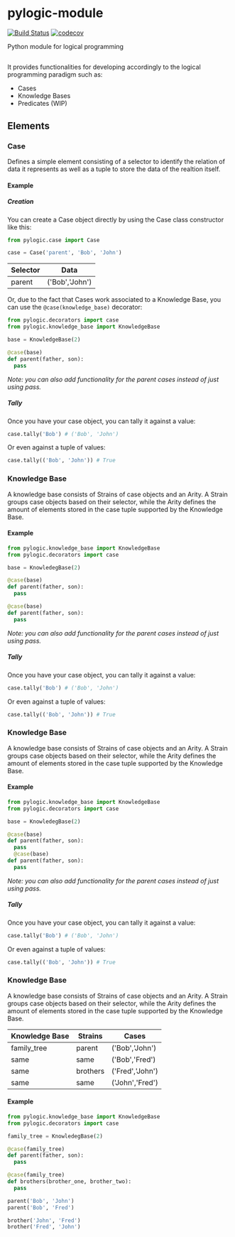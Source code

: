 # pylogic-module
[![Build Status](https://www.travis-ci.org/fran-bravo/pylogic-module.svg?branch=master)](https://www.travis-ci.org/fran-bravo/pylogic-module)
[![codecov](https://codecov.io/gh/fran-bravo/pylogic-module/branch/master/graph/badge.svg)](https://codecov.io/gh/fran-bravo/pylogic-module)

Python module for logical programming

## 

It provides functionalities for developing accordingly to the logical programming paradigm such as:
  * Cases
  * Knowledge Bases
  * Predicates (WIP)
  
## Elements

### Case

Defines a simple element consisting of a selector to identify the relation of data it represents as well as a tuple to store the data of the realtion itself.

#### Example

##### Creation

You can create a Case object directly by using the Case class constructor like this:

```python
from pylogic.case import Case

case = Case('parent', 'Bob', 'John')
```

Selector|Data
--------|--------
  parent|('Bob','John')

Or, due to the fact that Cases work associated to a Knowledge Base, you can use the `@case(knowledge_base)` decorator:

```python
from pylogic.decorators import case
from pylogic.knowledge_base import KnowledgeBase

base = KnowledgeBase(2)

@case(base)
def parent(father, son):
  pass
```

_Note: you can also add functionality for the parent cases instead of just using pass._

##### Tally

Once you have your case object, you can tally it against a value:

```python
case.tally('Bob') # ('Bob', 'John')
```

Or even against a tuple of values:

```python
case.tally(('Bob', 'John')) # True
```

### Knowledge Base

A knowledge base consists of Strains of case objects and an Arity. A Strain groups case objects based on their selector, while the Arity defines the amount of elements stored in the case tuple supported by the Knowledge Base.

#### Example

```python
from pylogic.knowledge_base import KnowledgeBase
from pylogic.decorators import case

base = KnowledegBase(2)

@case(base)
def parent(father, son):
  pass

@case(base)
def parent(father, son):
  pass
```

_Note: you can also add functionality for the parent cases instead of just using pass._

##### Tally

Once you have your case object, you can tally it against a value:

```python
case.tally('Bob') # ('Bob', 'John')
```

Or even against a tuple of values:

```python
case.tally(('Bob', 'John')) # True
```

### Knowledge Base

A knowledge base consists of Strains of case objects and an Arity. A Strain groups case objects based on their selector, while the Arity defines the amount of elements stored in the case tuple supported by the Knowledge Base.

#### Example

```python
from pylogic.knowledge_base import KnowledgeBase
from pylogic.decorators import case

base = KnowledegBase(2)

@case(base)
def parent(father, son):
  pass
  @case(base)
def parent(father, son):
  pass
```

_Note: you can also add functionality for the parent cases instead of just using pass._

##### Tally

Once you have your case object, you can tally it against a value:

```python
case.tally('Bob') # ('Bob', 'John')
```

Or even against a tuple of values:

```python
case.tally(('Bob', 'John')) # True
```

### Knowledge Base

A knowledge base consists of Strains of case objects and an Arity. A Strain groups case objects based on their selector, while the Arity defines the amount of elements stored in the case tuple supported by the Knowledge Base.

Knowledge Base|Strains|Cases
--------------|-------|-------
  family_tree |parent |('Bob','John')
 same         | same  |('Bob','Fred')
 same         |brothers|('Fred','John')
 same         | same   |('John','Fred')


#### Example

```python
from pylogic.knowledge_base import KnowledgeBase
from pylogic.decorators import case

family_tree = KnowledegBase(2)

@case(family_tree)
def parent(father, son):
  pass

@case(family_tree)
def brothers(brother_one, brother_two):
  pass

parent('Bob', 'John')
parent('Bob', 'Fred')

brother('John', 'Fred')
brother('Fred', 'John')
```
